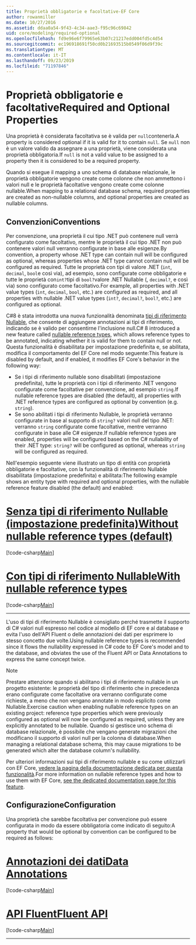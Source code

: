 ```yaml
---
title: Proprietà obbligatorie e facoltative-EF Core
author: rowanmiller
ms.date: 10/27/2016
ms.assetid: ddaa0a54-9f43-4c34-aae3-f95c96c69842
uid: core/modeling/required-optional
ms.openlocfilehash: fd9e96e6f79965e63b07c21217edd004fd5c4d54
ms.sourcegitcommit: ec196918691f50cd0b21693515b0549f06d9f39c
ms.translationtype: MT
ms.contentlocale: it-IT
ms.lasthandoff: 09/23/2019
ms.locfileid: "71197846"
---
```

# <a name="required-and-optional-properties"></a><span data-ttu-id="e1c62-102">Proprietà obbligatorie e facoltative</span><span class="sxs-lookup"><span data-stu-id="e1c62-102">Required and Optional Properties</span></span>

<span data-ttu-id="e1c62-103">Una proprietà è considerata facoltativa se è valida per `null`contenerla.</span><span class="sxs-lookup"><span data-stu-id="e1c62-103">A property is considered optional if it is valid for it to contain `null`.</span></span> <span data-ttu-id="e1c62-104">Se `null` non è un valore valido da assegnare a una proprietà, viene considerata una proprietà obbligatoria.</span><span class="sxs-lookup"><span data-stu-id="e1c62-104">If `null` is not a valid value to be assigned to a property then it is considered to be a required property.</span></span>

<span data-ttu-id="e1c62-105">Quando si esegue il mapping a uno schema di database relazionale, le proprietà obbligatorie vengono create come colonne che non ammettono i valori null e le proprietà facoltative vengono create come colonne nullable.</span><span class="sxs-lookup"><span data-stu-id="e1c62-105">When mapping to a relational database schema, required properties are created as non-nullable columns, and optional properties are created as nullable columns.</span></span>

## <a name="conventions"></a><span data-ttu-id="e1c62-106">Convenzioni</span><span class="sxs-lookup"><span data-stu-id="e1c62-106">Conventions</span></span>

<span data-ttu-id="e1c62-107">Per convenzione, una proprietà il cui tipo .NET può contenere null verrà configurato come facoltativo, mentre le proprietà il cui tipo .NET non può contenere valori null verranno configurate in base alle esigenze.</span><span class="sxs-lookup"><span data-stu-id="e1c62-107">By convention, a property whose .NET type can contain null will be configured as optional, whereas properties whose .NET type cannot contain null will be configured as required.</span></span> <span data-ttu-id="e1c62-108">Tutte le proprietà con tipi di valore .NET (`int`, `decimal`, `bool`e così via), ad esempio, sono configurate come obbligatorie e tutte le proprietà con`int?`tipi di `bool?`valore .NET Nullable (, `decimal?`, e così via) sono configurato come facoltativo.</span><span class="sxs-lookup"><span data-stu-id="e1c62-108">For example, all properties with .NET value types (`int`, `decimal`, `bool`, etc.) are configured as required, and all properties with nullable .NET value types (`int?`, `decimal?`, `bool?`, etc.) are configured as optional.</span></span>

<span data-ttu-id="e1c62-109">C#8 è stata introdotta una nuova funzionalità denominata [tipi di riferimento Nullable](/dotnet/csharp/tutorials/nullable-reference-types), che consente di aggiungere annotazioni ai tipi di riferimento, indicando se è valido per consentirne l'inclusione null.</span><span class="sxs-lookup"><span data-stu-id="e1c62-109">C# 8 introduced a new feature called [nullable reference types](/dotnet/csharp/tutorials/nullable-reference-types), which allows reference types to be annotated, indicating whether it is valid for them to contain null or not.</span></span> <span data-ttu-id="e1c62-110">Questa funzionalità è disabilitata per impostazione predefinita e, se abilitata, modifica il comportamento del EF Core nel modo seguente:</span><span class="sxs-lookup"><span data-stu-id="e1c62-110">This feature is disabled by default, and if enabled, it modifies EF Core's behavior in the following way:</span></span>

* <span data-ttu-id="e1c62-111">Se i tipi di riferimento nullable sono disabilitati (impostazione predefinita), tutte le proprietà con i tipi di riferimento .NET vengono configurate come facoltative per convenzione, ad esempio `string`.</span><span class="sxs-lookup"><span data-stu-id="e1c62-111">If nullable reference types are disabled (the default), all properties with .NET reference types are configured as optional by convention (e.g. `string`).</span></span>
* <span data-ttu-id="e1c62-112">Se sono abilitati i tipi di riferimento Nullable, le proprietà verranno configurate in base al supporto di `string?` valori null del tipo .NET: verranno `string` configurate come facoltative, mentre verranno configurate in base alle C# esigenze.</span><span class="sxs-lookup"><span data-stu-id="e1c62-112">If nullable reference types are enabled, properties will be configured based on the C# nullability of their .NET type: `string?` will be configured as optional, whereas `string` will be configured as required.</span></span>

<span data-ttu-id="e1c62-113">Nell'esempio seguente viene illustrato un tipo di entità con proprietà obbligatorie e facoltative, con la funzionalità di riferimento Nullable disabilitata (impostazione predefinita) e abilitata:</span><span class="sxs-lookup"><span data-stu-id="e1c62-113">The following example shows an entity type with required and optional properties, with the nullable reference feature disabled (the default) and enabled:</span></span>

# <a name="without-nullable-reference-types-defaulttabwithout-nrt"></a>[<span data-ttu-id="e1c62-114">Senza tipi di riferimento Nullable (impostazione predefinita)</span><span class="sxs-lookup"><span data-stu-id="e1c62-114">Without nullable reference types (default)</span></span>](#tab/without-nrt)

[!code-csharp[Main](../../../samples/core/Miscellaneous/NullableReferenceTypes/CustomerWithoutNullableReferenceTypes.cs?name=Customer&highlight=4-8)]

# <a name="with-nullable-reference-typestabwith-nrt"></a>[<span data-ttu-id="e1c62-115">Con tipi di riferimento Nullable</span><span class="sxs-lookup"><span data-stu-id="e1c62-115">With nullable reference types</span></span>](#tab/with-nrt)

[!code-csharp[Main](../../../samples/core/Miscellaneous/NullableReferenceTypes/Customer.cs?name=Customer&highlight=4-6)]

***

<span data-ttu-id="e1c62-116">L'uso di tipi di riferimento Nullable è consigliato perché trasmette il supporto di C# valori null espresso nel codice al modello di EF core e al database e evita l'uso dell'API Fluent o delle annotazioni dei dati per esprimere lo stesso concetto due volte.</span><span class="sxs-lookup"><span data-stu-id="e1c62-116">Using nullable reference types is recommended since it flows the nullability expressed in C# code to EF Core's model and to the database, and obviates the use of the Fluent API or Data Annotations to express the same concept twice.</span></span>

> [!NOTE]
> <span data-ttu-id="e1c62-117">Prestare attenzione quando si abilitano i tipi di riferimento nullable in un progetto esistente: le proprietà del tipo di riferimento che in precedenza erano configurate come facoltative ora verranno configurate come richieste, a meno che non vengano annotate in modo esplicito come Nullable.</span><span class="sxs-lookup"><span data-stu-id="e1c62-117">Exercise caution when enabling nullable reference types on an existing project: reference type properties which were previously configured as optional will now be configured as required, unless they are explicitly annotated to be nullable.</span></span> <span data-ttu-id="e1c62-118">Quando si gestisce uno schema di database relazionale, è possibile che vengano generate migrazioni che modificano il supporto di valori null per la colonna di database.</span><span class="sxs-lookup"><span data-stu-id="e1c62-118">When managing a relational database schema, this may cause migrations to be generated which alter the database column's nullability.</span></span>

<span data-ttu-id="e1c62-119">Per ulteriori informazioni sui tipi di riferimento nullable e su come utilizzarli con EF Core, [vedere la pagina della documentazione dedicata per questa funzionalità](xref:core/miscellaneous/nullable-reference-types).</span><span class="sxs-lookup"><span data-stu-id="e1c62-119">For more information on nullable reference types and how to use them with EF Core, [see the dedicated documentation page for this feature](xref:core/miscellaneous/nullable-reference-types).</span></span>

## <a name="configuration"></a><span data-ttu-id="e1c62-120">Configurazione</span><span class="sxs-lookup"><span data-stu-id="e1c62-120">Configuration</span></span>

<span data-ttu-id="e1c62-121">Una proprietà che sarebbe facoltativa per convenzione può essere configurata in modo da essere obbligatoria come indicato di seguito:</span><span class="sxs-lookup"><span data-stu-id="e1c62-121">A property that would be optional by convention can be configured to be required as follows:</span></span>

# <a name="data-annotationstabdata-annotations"></a>[<span data-ttu-id="e1c62-122">Annotazioni dei dati</span><span class="sxs-lookup"><span data-stu-id="e1c62-122">Data Annotations</span></span>](#tab/data-annotations)

[!code-csharp[Main](../../../samples/core/Modeling/DataAnnotations/Required.cs?highlight=14)]

# <a name="fluent-apitabfluent-api"></a>[<span data-ttu-id="e1c62-123">API Fluent</span><span class="sxs-lookup"><span data-stu-id="e1c62-123">Fluent API</span></span>](#tab/fluent-api) 

[!code-csharp[Main](../../../samples/core/Modeling/FluentAPI/Required.cs?highlight=11-13)]

***